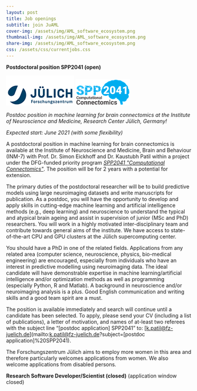 ```yaml
---
layout: post
title: Job openings
subtitle: join JuAML
cover-img: /assets/img/AML_software_ecosystem.png
thumbnail-img: /assets/img/AML_software_ecosystem.png
share-img: /assets/img/AML_software_ecosystem.png
css: /assets/css/currentjobs.css
---
```


**Postdoctoral position SPP2041 (open)**

![image](assets/img/FZJ_logo.png)
![image](assets/img/SPP2041_logo.png)

*Postdoc position in machine learning for brain connectomics at the Institute of Neuroscience and Medicine, Research Center Jülich, Germany!*

*Expected start: June 2021 (with some flexibility)*

A postdoctoral position in machine learning for brain connectomics is available at the Institute of Neuroscience and Medicine, Brain and Behaviour (INM-7) with Prof. Dr. Simon Eickhoff and Dr. Kaustubh Patil within a project under the DFG-funded priority program [*SPP2041 "Computational Connectomics"*](https://spp2041.de/). The position will be for 2 years with a potential for extension.

The primary duties of the postdoctoral researcher will be to build predictive models using large neuroimaging datasets and write manuscripts for publication. As a postdoc, you will have the opportunity to develop and apply skills in cutting-edge machine learning and artificial intelligence methods (e.g., deep learning) and neuroscience to understand the typical and atypical brain ageing and assist in supervision of junior (MSc and PhD) researchers. You will work in a highly motivated inter-disciplinary team and contribute towards general aims of the institute. We have access to state-of-the-art CPU and GPU clusters at the Jülich supercomputing center. 

You should have a PhD in one of the related fields. Applications from any related area (computer science, neuroscience, physics, bio-medical engineering) are encouraged, especially from individuals who have an interest in predictive modelling using neuroimaging data. The ideal candidate will have demonstrable expertise in machine learning/artificial intelligence and/or optimization methods as well as programming (especially Python, R and Matlab). A background in neuroscience and/or neuroimaging analysis is a plus. Good English communication and writing skills and a good team spirit are a must.

The position is available immediately and search will continue until a candidate has been selected. To apply, please send your CV (including a list of publications), a letter of motivation, and names of at-least two referees with the subject line “[postdoc application] SPP2041” to: [k.patil@fz-juelich.de](mailto:k.patil@fz-juelich.de?subject=[postdoc application]%20SPP2041).

The Forschungszentrum Jülich aims to employ more women in this area and therefore particularly welcomes applications from women. We also welcome applications from disabled persons.


**Research Software Developer/Scientist (closed)** (application window closed)
